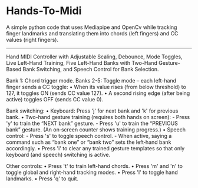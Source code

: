 # Hands-To-Midi
A simple python code that uses Mediapipe and OpenCv while tracking finger landmarks and translating them into chords (left fingers) and CC values (right fingers). 

---------------
Hand MIDI Controller with Adjustable Scaling, Debounce, Mode Toggles, Live Left-Hand Training,
Five Left-Hand Banks with Two-Hand Gesture-Based Bank Switching, and Speech Control for Bank Selection.

Bank 1: Chord trigger mode.
Banks 2-5: Toggle mode – each left-hand finger sends a CC toggle:
         • When its value rises (from below threshold) to 127, it toggles ON (sends CC value 127).
         • A second rising edge (after being active) toggles OFF (sends CC value 0).

Bank switching:
  • Keyboard: Press 'j' for next bank and 'k' for previous bank.
  • Two-hand gesture training (requires both hands on screen):
       - Press 'y' to train the “NEXT bank” gesture.
       - Press 'u' to train the “PREVIOUS bank” gesture.
       (An on‑screen counter shows training progress.)
  • Speech control:
       - Press 's' to toggle speech control.
       - When active, saying a command such as “bank one” or “bank two” sets the left‐hand bank accordingly.
  • Press 'i' to clear any trained gesture templates so that only keyboard (and speech) switching is active.

Other controls:
  • Press 't' to train left-hand chords.
  • Press 'm' and 'n' to toggle global and right-hand tracking modes.
  • Press 'l' to toggle hand landmarks.
  • Press 'q' to quit.
